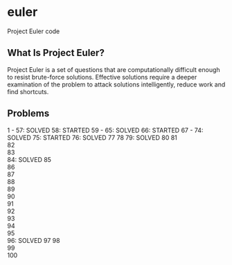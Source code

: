 # euler
Project Euler code

## What Is Project Euler?

Project Euler is a set of questions that are computationally difficult enough to resist brute-force solutions. Effective solutions require a deeper examination of the problem to attack solutions intelligently, reduce work and find shortcuts.

## Problems

1	- 57: SOLVED
58: STARTED
59 - 65: SOLVED
66: STARTED
67 - 74: SOLVED	
75: STARTED
76: SOLVED
77
78
79: SOLVED
80
81	
82	
83	
84: SOLVED
85	
86	
87	
88	
89	
90	
91	
92	
93	
94	
95	
96: SOLVED
97
98	
99	
100
